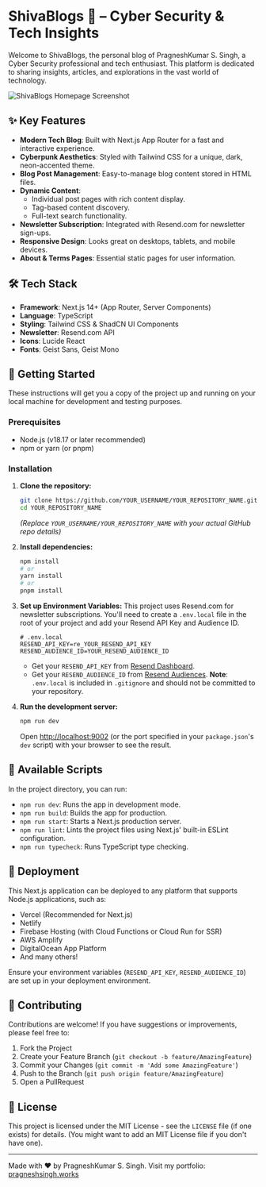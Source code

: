 
# ShivaBlogs 🚀 – Cyber Security & Tech Insights

Welcome to ShivaBlogs, the personal blog of PragneshKumar S. Singh, a Cyber Security professional and tech enthusiast. This platform is dedicated to sharing insights, articles, and explorations in the vast world of technology.

![ShivaBlogs Homepage Screenshot](https://github.com/user-attachments/assets/b0bba7af-357d-47e2-93f4-d75f03790f12)

## ✨ Key Features

*   **Modern Tech Blog**: Built with Next.js App Router for a fast and interactive experience.
*   **Cyberpunk Aesthetics**: Styled with Tailwind CSS for a unique, dark, neon-accented theme.
*   **Blog Post Management**: Easy-to-manage blog content stored in HTML files.
*   **Dynamic Content**:
    *   Individual post pages with rich content display.
    *   Tag-based content discovery.
    *   Full-text search functionality.
*   **Newsletter Subscription**: Integrated with Resend.com for newsletter sign-ups.
*   **Responsive Design**: Looks great on desktops, tablets, and mobile devices.
*   **About & Terms Pages**: Essential static pages for user information.

## 🛠️ Tech Stack

*   **Framework**: Next.js 14+ (App Router, Server Components)
*   **Language**: TypeScript
*   **Styling**: Tailwind CSS & ShadCN UI Components
*   **Newsletter**: Resend.com API
*   **Icons**: Lucide React
*   **Fonts**: Geist Sans, Geist Mono

## 🏁 Getting Started

These instructions will get you a copy of the project up and running on your local machine for development and testing purposes.

### Prerequisites

*   Node.js (v18.17 or later recommended)
*   npm or yarn (or pnpm)

### Installation

1.  **Clone the repository:**
    ```bash
    git clone https://github.com/YOUR_USERNAME/YOUR_REPOSITORY_NAME.git
    cd YOUR_REPOSITORY_NAME
    ```
    *(Replace `YOUR_USERNAME/YOUR_REPOSITORY_NAME` with your actual GitHub repo details)*

2.  **Install dependencies:**
    ```bash
    npm install
    # or
    yarn install
    # or
    pnpm install
    ```

3.  **Set up Environment Variables:**
    This project uses Resend.com for newsletter subscriptions. You'll need to create a `.env.local` file in the root of your project and add your Resend API Key and Audience ID.
    ```env
    # .env.local
    RESEND_API_KEY=re_YOUR_RESEND_API_KEY
    RESEND_AUDIENCE_ID=YOUR_RESEND_AUDIENCE_ID
    ```
    *   Get your `RESEND_API_KEY` from [Resend Dashboard](https://resend.com/api-keys).
    *   Get your `RESEND_AUDIENCE_ID` from [Resend Audiences](https://resend.com/audiences).
    **Note**: `.env.local` is included in `.gitignore` and should not be committed to your repository.

4.  **Run the development server:**
    ```bash
    npm run dev
    ```
    Open [http://localhost:9002](http://localhost:9002) (or the port specified in your `package.json`'s `dev` script) with your browser to see the result.

## 📜 Available Scripts

In the project directory, you can run:

*   `npm run dev`: Runs the app in development mode.
*   `npm run build`: Builds the app for production.
*   `npm run start`: Starts a Next.js production server.
*   `npm run lint`: Lints the project files using Next.js' built-in ESLint configuration.
*   `npm run typecheck`: Runs TypeScript type checking.

## 🚀 Deployment

This Next.js application can be deployed to any platform that supports Node.js applications, such as:
*   Vercel (Recommended for Next.js)
*   Netlify
*   Firebase Hosting (with Cloud Functions or Cloud Run for SSR)
*   AWS Amplify
*   DigitalOcean App Platform
*   And many others!

Ensure your environment variables (`RESEND_API_KEY`, `RESEND_AUDIENCE_ID`) are set up in your deployment environment.

## 🤝 Contributing

Contributions are welcome! If you have suggestions or improvements, please feel free to:
1.  Fork the Project
2.  Create your Feature Branch (`git checkout -b feature/AmazingFeature`)
3.  Commit your Changes (`git commit -m 'Add some AmazingFeature'`)
4.  Push to the Branch (`git push origin feature/AmazingFeature`)
5.  Open a PullRequest

## 📝 License

This project is licensed under the MIT License - see the `LICENSE` file (if one exists) for details. (You might want to add an MIT License file if you don't have one).

---

Made with ❤️ by PragneshKumar S. Singh.
Visit my portfolio: [pragneshsingh.works](https://pragneshsingh.works/)
